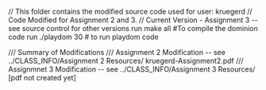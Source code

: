 // This folder contains the modified source code used for user: kruegerd
//			Code Modified for Assignment 2 and 3. 
//			Current Version - Assignment 3 -- see source control for other versions
run make all #To compile the dominion code
run ./playdom 30 # to run playdom code


/// Summary of Modifications
///		Assignment 2 Modification -- see ../CLASS_INFO/Assignment 2 Resources/ kruegerd-Assignment2.pdf
///		Assignmnet 3 Modification  -- see ../CLASS_INFO/Assignment 3 Resources/ [pdf not created yet]

